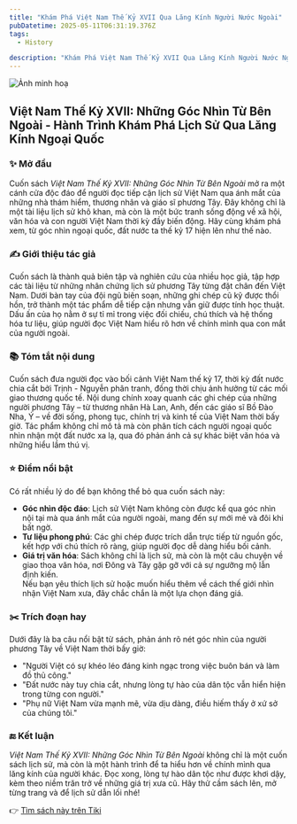 ```yaml
---
title: "Khám Phá Việt Nam Thế Kỷ XVII Qua Lăng Kính Người Nước Ngoài"
pubDatetime: 2025-05-11T06:31:19.376Z
tags:
  - History

description: "Khám Phá Việt Nam Thế Kỷ XVII Qua Lăng Kính Người Nước Ngoài"
---
```


![Ảnh minh hoạ](https://i.imgur.com/2jU3F9o.jpeg)

 ## Việt Nam Thế Kỷ XVII: Những Góc Nhìn Từ Bên Ngoài - Hành Trình Khám Phá Lịch Sử Qua Lăng Kính Ngoại Quốc

### ✨ Mở đầu  
Cuốn sách *Việt Nam Thế Kỷ XVII: Những Góc Nhìn Từ Bên Ngoài* mở ra một cánh cửa độc đáo để người đọc tiếp cận lịch sử Việt Nam qua ánh mắt của những nhà thám hiểm, thương nhân và giáo sĩ phương Tây. Đây không chỉ là một tài liệu lịch sử khô khan, mà còn là một bức tranh sống động về xã hội, văn hóa và con người Việt Nam thời kỳ đầy biến động. Hãy cùng khám phá xem, từ góc nhìn ngoại quốc, đất nước ta thế kỷ 17 hiện lên như thế nào.

### ✍️ Giới thiệu tác giả  
Cuốn sách là thành quả biên tập và nghiên cứu của nhiều học giả, tập hợp các tài liệu từ những nhân chứng lịch sử phương Tây từng đặt chân đến Việt Nam. Dưới bàn tay của đội ngũ biên soạn, những ghi chép cũ kỹ được thổi hồn, trở thành một tác phẩm dễ tiếp cận nhưng vẫn giữ được tính học thuật. Dấu ấn của họ nằm ở sự tỉ mỉ trong việc đối chiếu, chú thích và hệ thống hóa tư liệu, giúp người đọc Việt Nam hiểu rõ hơn về chính mình qua con mắt của người ngoài.

### 📚 Tóm tắt nội dung  
Cuốn sách đưa người đọc vào bối cảnh Việt Nam thế kỷ 17, thời kỳ đất nước chia cắt bởi Trịnh - Nguyễn phân tranh, đồng thời chịu ảnh hưởng từ các mối giao thương quốc tế. Nội dung chính xoay quanh các ghi chép của những người phương Tây – từ thương nhân Hà Lan, Anh, đến các giáo sĩ Bồ Đào Nha, Ý – về đời sống, phong tục, chính trị và kinh tế của Việt Nam thời bấy giờ. Tác phẩm không chỉ mô tả mà còn phân tích cách người ngoại quốc nhìn nhận một đất nước xa lạ, qua đó phản ánh cả sự khác biệt văn hóa và những hiểu lầm thú vị.

### ⭐ Điểm nổi bật  
Có rất nhiều lý do để bạn không thể bỏ qua cuốn sách này:  
- **Góc nhìn độc đáo**: Lịch sử Việt Nam không còn được kể qua góc nhìn nội tại mà qua ánh mắt của người ngoài, mang đến sự mới mẻ và đôi khi bất ngờ.  
- **Tư liệu phong phú**: Các ghi chép được trích dẫn trực tiếp từ nguồn gốc, kết hợp với chú thích rõ ràng, giúp người đọc dễ dàng hiểu bối cảnh.  
- **Giá trị văn hóa**: Sách không chỉ là lịch sử, mà còn là một câu chuyện về giao thoa văn hóa, nơi Đông và Tây gặp gỡ với cả sự ngưỡng mộ lẫn định kiến.  
Nếu bạn yêu thích lịch sử hoặc muốn hiểu thêm về cách thế giới nhìn nhận Việt Nam xưa, đây chắc chắn là một lựa chọn đáng giá.

### ✂️ Trích đoạn hay  
Dưới đây là ba câu nổi bật từ sách, phản ánh rõ nét góc nhìn của người phương Tây về Việt Nam thời bấy giờ:  
- "Người Việt có sự khéo léo đáng kinh ngạc trong việc buôn bán và làm đồ thủ công."  
- "Đất nước này tuy chia cắt, nhưng lòng tự hào của dân tộc vẫn hiển hiện trong từng con người."  
- "Phụ nữ Việt Nam vừa mạnh mẽ, vừa dịu dàng, điều hiếm thấy ở xứ sở của chúng tôi."

### 🔚 Kết luận  
*Việt Nam Thế Kỷ XVII: Những Góc Nhìn Từ Bên Ngoài* không chỉ là một cuốn sách lịch sử, mà còn là một hành trình để ta hiểu hơn về chính mình qua lăng kính của người khác. Đọc xong, lòng tự hào dân tộc như được khơi dậy, kèm theo niềm trăn trở về những giá trị xưa cũ. Hãy thử cầm sách lên, mở từng trang và để lịch sử dẫn lối nhé!

👉 [Tìm sách này trên Tiki](https://tiki.vn/search?q=Vi%E1%BB%87t%20Nam%20Th%E1%BA%BF%20K%E1%BB%B7%20XVII%3A%20nh%E1%BB%AFng%20g%C3%B3c%20nh%C3%ACn%20t%E1%BB%AB%20b%C3%AAn%20ngo%C3%A0i)